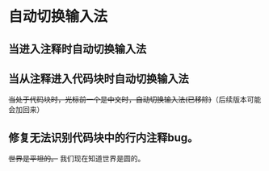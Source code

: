 # 自动切换输入法

## 当进入注释时自动切换输入法

## 当从注释进入代码块时自动切换输入法

~~当处于代码块时，光标前一个是中文时，自动切换输入法(已移除)~~（后续版本可能会加回来）

## 修复无法识别代码块中的行内注释bug。

~~世界是平坦的。~~ 我们现在知道世界是圆的。
